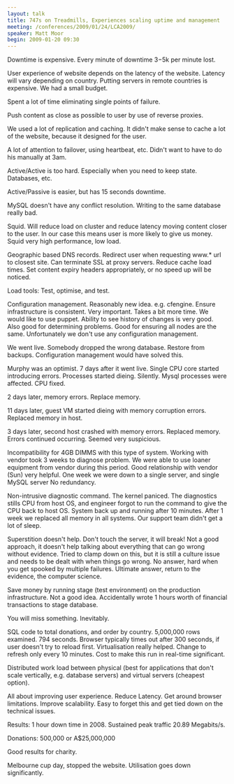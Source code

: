 ```yaml
---
layout: talk
title: 747s on Treadmills, Experiences scaling uptime and management
meeting: /conferences/2009/01/24/LCA2009/
speaker: Matt Moor
begin: 2009-01-20 09:30
---
```

Downtime is expensive.
Every minute of downtime $3-$5k per minute lost.

User experience of website depends on the latency of the website. Latency will
vary depending on country. Putting servers in remote countries is expensive.
We had a small budget.

Spent a lot of time eliminating single points of failure.

Push content as close as possible to user by use of reverse proxies.

We used a lot of replication and caching. It didn't make sense to cache a lot
of the website, because it designed for the user.

A lot of attention to failover, using heartbeat, etc. Didn't want to have to do
his manually at 3am.

Active/Active is too hard. Especially when you need to keep state. Databases,
etc.

Active/Passive is easier, but has 15 seconds downtime.

MySQL doesn't have any conflict resolution. Writing to the same database really
bad.

Squid. Will reduce load on cluster and reduce latency moving content closer to
the user. In our case this means user is more likely to give us money. Squid
very high performance, low load.

Geographic based DNS records. Redirect user when requesting www.* url to closest
site. Can terminate SSL at proxy servers. Reduce cache load times. Set content
expiry headers appropriately, or no speed up will be noticed.

Load tools: Test, optimise, and test.

Configuration management. Reasonably new idea. e.g. cfengine. Ensure
infrastructure is consistent. Very important. Takes a bit more time. We would
like to use puppet. Ability to see history of changes is very good. Also good
for determining problems. Good for ensuring all nodes are the same.
Unfortunately we don't use any configuration management.

We went live. Somebody dropped the wrong database. Restore from backups.
Configuration management would have solved this.

Murphy was an optimist. 7 days after it went live. Single CPU core started
introducing errors. Processes started dieing. Silently. Mysql processes were
affected. CPU fixed.

2 days later, memory errors. Replace memory.

11 days later, guest VM started dieing with memory corruption errors. Replaced
memory in host.

3 days later, second host crashed with memory errors. Replaced memory. Errors
continued occurring. Seemed very suspicious.

Incompatibility for 4GB DIMMS with this type of system. Working with vendor
took 3 weeks to diagnose problem. We were able to use loaner equipment from
vendor during this period. Good relationship with vendor (Sun) very helpful.
One week we were down to a single server, and single MySQL server No
redundancy.

Non-intrusive diagnostic command. The kernel paniced. The diagnostics stills
CPU from host OS, and engineer forgot to run the command to give the CPU back
to host OS. System back up and running after 10 minutes. After 1 week we replaced
all memory in all systems. Our support team didn't get a lot of sleep.

Superstition doesn't help. Don't touch the server, it will break! Not a good
approach, it doesn't help talking about everything that can go wrong without
evidence. Tried to clamp down on this, but it is still a culture issue and needs
to be dealt with when things go wrong. No answer, hard when you get spooked by
multiple failures. Ultimate answer, return to the evidence, the computer science.

Save money by running stage (test environment) on the production
infrastructure. Not a good idea. Accidentally wrote 1 hours worth of financial
transactions to stage database.

You will miss something. Inevitably.

SQL code to total donations, and order by country. 5,000,000 rows examined. 794
seconds. Browser typically times out after 300 seconds, if user doesn't try to
reload first. Virtualisation really helped. Change to refresh only every 10
minutes. Cost to make this run in real-time significant.

Distributed work load between physical (best for applications that don't scale
vertically, e.g. database servers) and virtual servers (cheapest option).

All about improving user experience. Reduce Latency. Get around browser
limitations. Improve scalability. Easy to forget this and get tied down on the
technical issues.

Results: 1 hour down time in 2008. Sustained peak traffic 20.89 Megabits/s.

Donations: 500,000 or A$25,000,000

Good results for charity.


Melbourne cup day, stopped the website. Utilisation goes down significantly.

